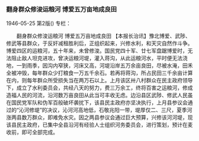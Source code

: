### 翻身群众修浚运粮河  博爱五万亩地成良田

1946-05-25
第2版()
专栏：

　　翻身群众修浚运粮河
    博爱五万亩地成良田
    【本报长治讯】豫北博爱、武陟、修武等县群众，于反奸减租胜利后，正组织起来，兴修水利，和天灾自然作斗争。博爱四区的运粮河，五十年来，未曾修浚。国民党四十军、廿七军盘踞博爱时，无法阻止敌人坦克进攻，曾决运粮河堤，灌入蒋沟，从此运粮河水，平时便无法浇地，一到雨季，因沟内窄狭，河床又高，河堤沿岸五万余亩良田，尽被水淹，田禾全被冲毁，每年群众少打粮食一万五千余石。若再将蒋沟，所占民田三千余亩计算在内，则每年群众所受损失当在两万石以上。上月该区卅八村群众在民主政府领导下，成立了水利委员会，共经八天的努力，费三万余工，终将百害之运粮河，修成造福人民的河流，沿河数万亩良田从此当可丰收无虑。边沿县区武陟、修武人民虽在国民党军队和伪军百般破坏袭扰下，该县民主政府亦坚决执行，上月县参议会通过的“沁河修堤”的决议，沁河河高地低，石敬兆阳一带，堤厚仅二、三尺，夏季河涨两县数万群众，即难免水灾。因之两县参议会通过巨大预算，兴修该河河堤，现该县民主政府，已集中全县沿河有经验人士组织河务委员会，进行策划，预计在麦收前，即可全部完成。
